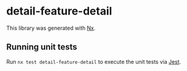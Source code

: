# detail-feature-detail

This library was generated with [Nx](https://nx.dev).

## Running unit tests

Run `nx test detail-feature-detail` to execute the unit tests via [Jest](https://jestjs.io).
